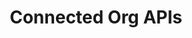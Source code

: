 ---
title: Connected Org APIs
excerpt: ''
deprecated: false
hidden: false
metadata:
  title: ''
  description: ''
  robots: index
next:
  description: ''
---
